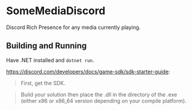 # SomeMediaDiscord

Discord Rich Presence for any media currently playing.

## Building and Running

Have .NET installed and `dotnet run`.

<https://discord.com/developers/docs/game-sdk/sdk-starter-guide>:
> First, get the SDK.

> Build your solution then place the .dll in the directory of the .exe (either x86 or x86_64 version depending on your compile platform).
